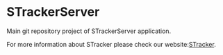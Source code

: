 STrackerServer
===========

Main git repository project of STrackerServer application.

For more information about STracker please check our website:[STracker](http://stracker.apphb.com).
